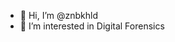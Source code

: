 - 👋 Hi, I’m @znbkhld
- 👀 I’m interested in Digital Forensics

<!---
znbkhld/znbkhld is a ✨ special ✨ repository because its `README.md` (this file) appears on your GitHub profile.
You can click the Preview link to take a look at your changes.
--->
